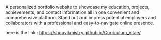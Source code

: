 A personalized portfolio website to showcase my education, projects, achievements, and contact information all in one convenient and comprehensive platform. Stand out and impress potential employers and collaborators with a professional and easy-to-navigate online presence.

here is the link : https://shouvikmistry.github.io/Curriculum_Vitae/
